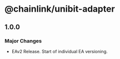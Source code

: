 # @chainlink/unibit-adapter

## 1.0.0

### Major Changes

- EAv2 Release. Start of individual EA versioning.
